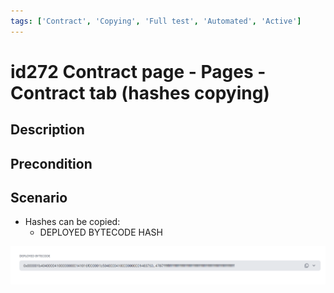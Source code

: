```yaml
---
tags: ['Contract', 'Copying', 'Full test', 'Automated', 'Active']
---
```


# id272 Contract page - Pages - Contract tab (hashes copying)

## Description


## Precondition


## Scenario
- Hashes can be copied:
    - DEPLOYED BYTECODE HASH

![Screenshot](../../../../static/img/Pages/Contracts/id272_1.png)